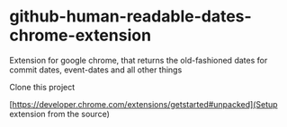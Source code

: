 github-human-readable-dates-chrome-extension
============================================

Extension for google chrome, that returns the old-fashioned dates for commit dates, event-dates and all other things

Clone this project  

[https://developer.chrome.com/extensions/getstarted#unpacked](Setup extension from the source)  
